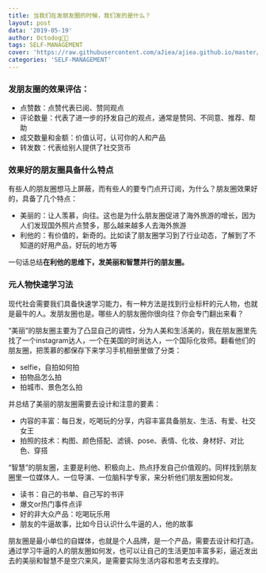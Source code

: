 ```yaml
---
title: 当我们在发朋友圈的时候，我们发的是什么？
layout: post
data: '2019-05-19'
author: Octodog🐙🐶
tags: SELF-MANAGEMENT
cover: 'https://raw.githubusercontent.com/aJiea/ajiea.github.io/master/_posts/190519/cover.jpg'
categories: 'SELF-MANAGEMENT'
---
```



### 发朋友圈的效果评估：

- 点赞数：点赞代表已阅、赞同观点
- 评论数量：代表了进一步的抒发自己的观点，通常是赞同、不同意、推荐、帮助
- 成交数量和金额：价值认可，认可你的人和产品
- 转发数：代表给别人提供了社交货币

### 效果好的朋友圈具备什么特点

有些人的朋友圈想马上屏蔽，而有些人的要专门点开订阅，为什么？朋友圈效果好的，具备了几个特点：
- 美丽的：让人羡慕，向往。这也是为什么朋友圈促进了海外旅游的增长，因为人们发现国外照片点赞多，那么越来越多人去海外旅游
- 利他的：有价值的，新奇的。比如读了朋友圈学习到了行业动态，了解到了不知道的好用产品，好玩的地方等

一句话总结**在利他的思维下，发美丽和智慧并行的朋友圈。**

### 元人物快速学习法

现代社会需要我们具备快速学习能力，有一种方法是找到行业标杆的元人物，也就是最牛的人。发朋友圈也是。哪些人的朋友圈你很向往？你会专门翻出来看？

“美丽”的朋友圈主要为了凸显自己的调性，分为人美和生活美的，我在朋友圈里先找了一个instagram达人，一个在美国的时尚达人，一个国际化妆师。翻看他们的朋友圈，把羡慕的都保存下来学习手机相册里做了分类：
- selfie，自拍如何拍
- 拍物品怎么拍
- 拍城市、景色怎么拍

并总结了美丽的朋友圈需要去设计和注意的要素：
- 内容的丰富：每日发，吃喝玩的分享，内容丰富具备朋友、生活、有爱、社交女王
- 拍照的技术：构图、颜色搭配、滤镜、pose、表情、化妆、身材好、对比色、穿搭

“智慧”的朋友圈，主要是利他、积极向上、热点抒发自己价值观的。同样找到朋友圈里一位媒体人、一位导演、一位脑科学专家，来分析他们朋友圈如何发。
- 读书：自己的书单、自己写的书评
- 爆文or热门事件点评
- 好的非大众产品：吃喝玩乐用
- 朋友的牛逼故事，比如今日认识什么牛逼的人，他的故事

朋友圈是最小单位的自媒体，也就是个人品牌，是一个产品，需要去设计和打造。通过学习牛逼的人的朋友圈如何发，也可以让自己的生活更加丰富多彩，逼近发出去的美丽和智慧不是空穴来风，是需要实际生活内容和思考去支撑的。